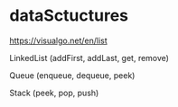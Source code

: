 # dataSctuctures

https://visualgo.net/en/list

LinkedList (addFirst, addLast, get, remove)

Queue (enqueue, dequeue, peek)

Stack (peek, pop, push)
